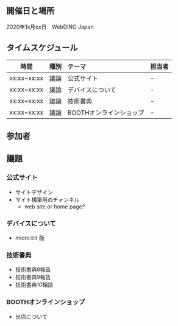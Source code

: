 ## 開催日と場所
2020年1x月xx日　WebDINO Japan

 ## タイムスケジュール
|時間|種別|テーマ|担当者|
|:----:|:----:|:----|:----|
|xx:xx~xx:xx|議論|公式サイト|-|
|xx:xx~xx:xx|議論|デバイスについて|-|
|xx:xx~xx:xx|議論|技術書典|-|
|xx:xx~xx:xx|議論|BOOTHオンラインショップ|-|

## 参加者


## 議題

### 公式サイト
- サイトデザイン
- サイト構築用のチャンネル
  - web site or home page?

### デバイスについて
- micro:bit 版

### 技術書典
- 技術書典8報告 
- 技術書典9報告 
- 技術書典10相談 

### BOOTHオンラインショップ
- 出店について
